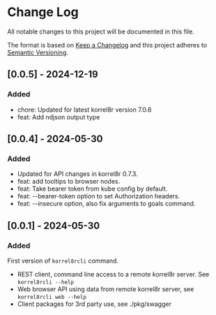 # Change Log

All notable changes to this project will be documented in this file.

The format is based on [Keep a Changelog](http://keepachangelog.com/)
and this project adheres to [Semantic Versioning](http://semver.org/).

## [0.0.5] - 2024-12-19

### Added
- chore: Updated for latest korrel8r version 7.0.6
- feat: Add ndjson output type

## [0.0.4] - 2024-05-30

### Added
- Updated for API changes in korrel8r 0.7.3.
- feat: add tooltips to browser nodes.
- feat: Take bearer token from kube config by default.
- feat: --bearer-token option to set Authorization headers.
- feat: --insecure option, also fix arguments to goals command.

## [0.0.1] - 2024-05-30

### Added

First version of `korrel8rcli` command.
 - REST client, command line access to a remote korrel8r server. See `korrel8rcli --help`
 - Web browser API using data from remote korrel8r server, see `korrel8rcli web --help`
 - Client packages for 3rd party use, see ./pkg/swagger

